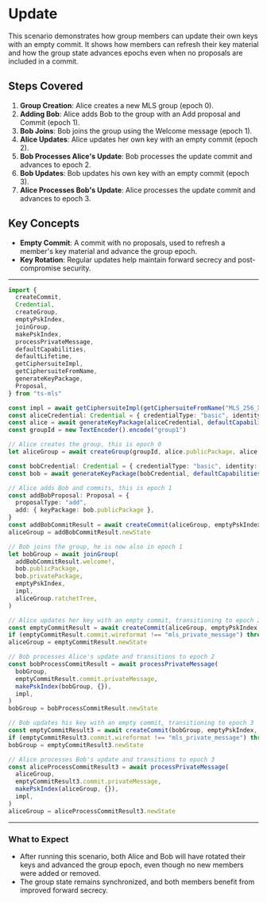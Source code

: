 # Update

This scenario demonstrates how group members can update their own keys with an empty commit. It shows how members can refresh their key material and how the group state advances epochs even when no proposals are included in a commit.

## Steps Covered

1. **Group Creation**: Alice creates a new MLS group (epoch 0).
2. **Adding Bob**: Alice adds Bob to the group with an Add proposal and Commit (epoch 1).
3. **Bob Joins**: Bob joins the group using the Welcome message (epoch 1).
4. **Alice Updates**: Alice updates her own key with an empty commit (epoch 2).
5. **Bob Processes Alice's Update**: Bob processes the update commit and advances to epoch 2.
6. **Bob Updates**: Bob updates his own key with an empty commit (epoch 3).
7. **Alice Processes Bob's Update**: Alice processes the update commit and advances to epoch 3.

## Key Concepts

- **Empty Commit**: A commit with no proposals, used to refresh a member's key material and advance the group epoch.
- **Key Rotation**: Regular updates help maintain forward secrecy and post-compromise security.

---

```typescript
import {
  createCommit,
  Credential,
  createGroup,
  emptyPskIndex,
  joinGroup,
  makePskIndex,
  processPrivateMessage,
  defaultCapabilities,
  defaultLifetime,
  getCiphersuiteImpl,
  getCiphersuiteFromName,
  generateKeyPackage,
  Proposal,
} from "ts-mls"

const impl = await getCiphersuiteImpl(getCiphersuiteFromName("MLS_256_XWING_AES256GCM_SHA512_Ed25519"))
const aliceCredential: Credential = { credentialType: "basic", identity: new TextEncoder().encode("alice") }
const alice = await generateKeyPackage(aliceCredential, defaultCapabilities(), defaultLifetime, [], impl)
const groupId = new TextEncoder().encode("group1")

// Alice creates the group, this is epoch 0
let aliceGroup = await createGroup(groupId, alice.publicPackage, alice.privatePackage, [], impl)

const bobCredential: Credential = { credentialType: "basic", identity: new TextEncoder().encode("bob") }
const bob = await generateKeyPackage(bobCredential, defaultCapabilities(), defaultLifetime, [], impl)

// Alice adds Bob and commits, this is epoch 1
const addBobProposal: Proposal = {
  proposalType: "add",
  add: { keyPackage: bob.publicPackage },
}
const addBobCommitResult = await createCommit(aliceGroup, emptyPskIndex, false, [addBobProposal], impl)
aliceGroup = addBobCommitResult.newState

// Bob joins the group, he is now also in epoch 1
let bobGroup = await joinGroup(
  addBobCommitResult.welcome!,
  bob.publicPackage,
  bob.privatePackage,
  emptyPskIndex,
  impl,
  aliceGroup.ratchetTree,
)

// Alice updates her key with an empty commit, transitioning to epoch 2
const emptyCommitResult = await createCommit(aliceGroup, emptyPskIndex, false, [], impl)
if (emptyCommitResult.commit.wireformat !== "mls_private_message") throw new Error("Expected private message")
aliceGroup = emptyCommitResult.newState

// Bob processes Alice's update and transitions to epoch 2
const bobProcessCommitResult = await processPrivateMessage(
  bobGroup,
  emptyCommitResult.commit.privateMessage,
  makePskIndex(bobGroup, {}),
  impl,
)
bobGroup = bobProcessCommitResult.newState

// Bob updates his key with an empty commit, transitioning to epoch 3
const emptyCommitResult3 = await createCommit(bobGroup, emptyPskIndex, false, [], impl)
if (emptyCommitResult3.commit.wireformat !== "mls_private_message") throw new Error("Expected private message")
bobGroup = emptyCommitResult3.newState

// Alice processes Bob's update and transitions to epoch 3
const aliceProcessCommitResult3 = await processPrivateMessage(
  aliceGroup,
  emptyCommitResult3.commit.privateMessage,
  makePskIndex(aliceGroup, {}),
  impl,
)
aliceGroup = aliceProcessCommitResult3.newState
```

---

### What to Expect

- After running this scenario, both Alice and Bob will have rotated their keys and advanced the group epoch, even though no new members were added or removed.
- The group state remains synchronized, and both members benefit from improved forward secrecy.
